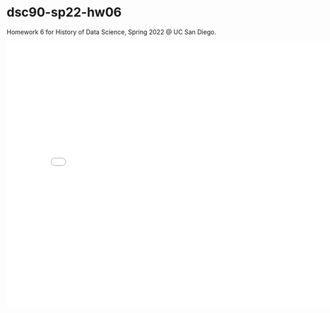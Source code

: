 # dsc90-sp22-hw06
Homework 6 for History of Data Science, Spring 2022 @ UC San Diego.

<iframe src='dsc90-2022-sp/homework/hw06/snow-map.html' width=800 height=600 frameBorder=0></iframe>
